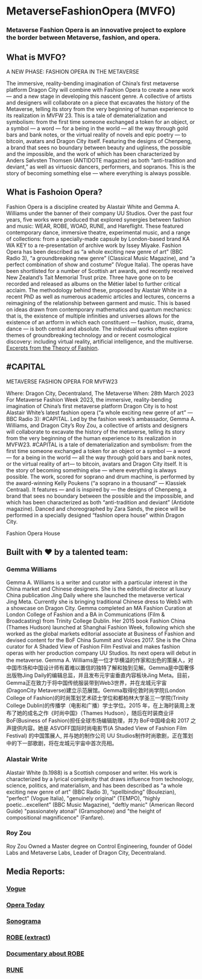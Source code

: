 # MetaverseFashionOpera (MVFO)
### Metaverse Fashion Opera is an innovative project to explore the border between Metaverse, fashion, and opera.

## What is MVFO?
A NEW PHASE: FASHION OPERA IN THE METAVERSE

The immersive, reality-bending imagination of China’s first metaverse platform Dragon City will combine with Fashion Opera to create a new work — and a new stage in developing this nascent genre.
A collective of artists and designers will collaborate on a piece that excavates the history of the Metaverse, telling its story from the very beginning of human experience to its realization in MVFW 23.
This is a tale of dematerialization and symbolism: from the first time someone exchanged a token for an object, or a symbol — a word — for a being in the world — all the way through gold bars and bank notes, or the virtual reality of novels and epic poetry — to bitcoin, avatars and Dragon City itself.
Featuring the designs of Chenpeng, a brand that sees no boundary between beauty and ugliness, the possible and the impossible, and the work of which has been characterized by Anders Sølvsten Thomsen (ANTIDOTE magazine) as both “anti-tradition and deviant,” as well as virtuosic dancers, performers, and sopranos.
This is the story of becoming something else — where everything is always possible.



## What is Fashoion Opera?
Fashion Opera is a discipline created by Alastair White and Gemma A. Williams under the banner of their company UU Studios. Over the past four years, five works were produced that explored synergies between fashion and music: WEAR, ROBE, WOAD, RUNE, and Hareflight. These featured contemporary dance, immersive theatre, experimental music, and a range of collections: from a specially-made capsule by London-based brand KA WA KEY to a re-presentation of archive work by Issey Miyake.
Fashion Opera has been described as “a whole exciting new genre of art” (BBC Radio 3), “a groundbreaking new genre” (Classical Music Magazine), and “a perfect combination of show and costume” (Vogue Italia). The operas have been shortlisted for a number of Scottish art awards, and recently received New Zealand’s Tait Memorial Trust prize. Three have gone on to be recorded and released as albums on the Métier label to further critical acclaim.
The methodology behind these, proposed by Alastair White in a recent PhD as well as numerous academic articles and lectures, concerns a reimagining of the relationship between garment and music. This is based on ideas drawn from contemporary mathematics and quantum mechanics: that is, the existence of multiple infinities and universes allows for the existence of an artform in which each constituent — fashion, music, drama, dance — is both central and absolute. The individual works often explore themes of groundbreaking technology and or recent cosmological discovery: including virtual reality, artificial intelligence, and the multiverse.
[Excerpts from the Theory of Fashion](https://github.com/fashionopera/fashionopera/blob/main/Excerpts%20from%20the%20Theory%20of%20Fashion%20Opera.pdf).


## #CAPITAL
METAVERSE FASHION OPERA FOR MVFW23

Where: Dragon City, Decentraland, The Metaverse
When: 28th March 2023
For Metaverse Fashion Week 2023, the immersive, reality-bending imagination of China’s first metaverse platform Dragon City is to host Alastair White’s latest fashion opera (“a whole exciting new genre of art” — BBC Radio 3): #CAPITAL.
Led by the fashion week’s ambassador, Gemma A. Williams, and Dragon City’s Roy Zou, a collective of artists and designers will collaborate to excavate the history of the metaverse, telling its story from the very beginning of the human experience to its realization in MVFW23.
#CAPITAL is a tale of dematerialization and symbolism: from the first time someone exchanged a token for an object or a symbol — a word — for a being in the world — all the way through gold bars and bank notes, or the virtual reality of art— to bitcoin, avatars and Dragon City itself. It is the story of becoming something else — where everything is always possible.
The work, scored for soprano and drum machine, is performed by the award-winning Kelly Poukens (“a soprano in a thousand” — Klassiek Centraal).
It features — and is inspired by — the designs of Chenpeng, a brand that sees no boundary between the possible and the impossible, and which has been characterized as both “anti-tradition and deviant” (Antidote magazine). Danced and choreographed by Zara Sands, the piece will be performed in a specially designed “fashion opera house” within Dragon City.

Fashion Opera House

## Built with ❤️ by a talented team:

### Gemma Williams

Gemma A. Williams is a writer and curator with a particular interest in the China market and Chinese designers. She is the editorial director at luxury China publication Jing Daily where she launched the metaverse vertical Jing Meta. Currently she is bringing traditional Chinese dress to Web3 with a showcase on Dragon City.  Gemma completed an MA Fashion Curation at London College of Fashion and a BA in Communications (Film & Broadcasting) from Trinity College Dublin. Her 2015 book Fashion China (Thames Hudson) launched at Shanghai Fashion Week, following which she worked as the global markets editorial associate at Business of Fashion and devised content for the BoF China Summit and Voices 2017. She is the China curator for A Shaded View of Fashion Film Festival and makes fashion operas with her production company UU Studios. Its next opera will debut in the metaverse.
Gemma A. Williams是一位才华横溢的作家和出色的策展人，对中国市场和中国设计师有着难以置信的独特了解和独到见解。Gemma是中国奢侈出版物Jing Daily的编辑总监，并且发布元宇宙垂直内容板块Jing Meta。目前，Gemma正在致力于将中国传统服装带到Web3世界，并在龙城元宇宙(DragonCity Metaverse)建立示范展馆。Gemma取得伦敦时尚学院(London College of Fashion)的时尚策划艺术硕士学位和都柏林大学圣三一学院(Trinity College Dublin)的传播学（电影和广播）学士学位。2015 年，在上海时装周上发布了她的成名之作《时尚中国》（Thames Hudson），随后在时装商业评BoF(Business of Fashion)担任全球市场编辑助理，并为 BoF中国峰会和 2017 之声提供内容。她是 ASVOFF国际时尚电影节(A Shaded View of Fashion Film Festival) 的中国策展人, 并与她的制作公司 UU Studios制作时尚歌剧，正在策划中的下一部歌剧，将在龙城元宇宙中首次亮相。


### Alastair Write
Alastair White (b.1988) is a Scottish composer and writer. His work is characterized by a lyrical complexity that draws influence from technology, science, politics, and materialism, and has been described as "a whole exciting new genre of art" (BBC Radio 3), “spellbinding” (Boulezian), "perfect" (Vogue Italia), "genuinely original" (TEMPO), “highly poetic...excellent” (BBC Music Magazine), "deftly manic" (American Record Guide) "passionately atonal" (Gramophone) and "the height of compositional magnificence" (Fanfare).

### Roy Zou 
Roy Zou Owned a Master degree on Control Engineering, founder of Gödel Labs and Metaverse Labs, Leader of Dragon City, Decentraland.  






## Media Reports:

### [Vogue](https://www.vogue.it/vogue-talents/article/moda-teatro-ka-wa-key-veste-protagonisti-rune)
### [Opera Today](https://operatoday.com/2021/03/alastair-whites-robe-a-fashion-opera/)
### [Sonograma](https://sonograma.org/2020/01/heavens-rose-robe-and-the-philosophy-of-fashion-opera/)


### [ROBE (extract)](https://youtu.be/MpAj6ueWqh0)
### [Documentary about ROBE](https://youtu.be/wC-o5dF0O-8) 
### [RUNE](https://open.spotify.com/album/5t3VGex2RFQ2a165ZCbTzo?si=89aQ5d2jT5-PNqITUXu2GA)



